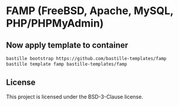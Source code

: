 # FAMP (FreeBSD, Apache, MySQL, PHP/PHPMyAdmin)
## Now apply template to container
```sh
bastille bootstrap https://github.com/bastille-templates/famp
bastille template famp bastille-templates/famp
```

## License
This project is licensed under the BSD-3-Clause license.